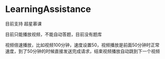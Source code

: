 # LearningAssistance

目前支持 超星慕课

目前只能播放视频，不能自动答题，目前没有题库

视频倍速播放，比如视频100分钟，速度设置50，视频播放是前面50分钟时正常速度，到了50分钟的时候直接发送完成请求，结束视频播放自动跳到下一个视频

